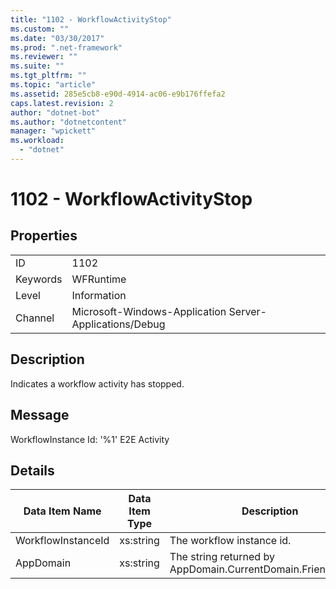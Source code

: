 ```yaml
---
title: "1102 - WorkflowActivityStop"
ms.custom: ""
ms.date: "03/30/2017"
ms.prod: ".net-framework"
ms.reviewer: ""
ms.suite: ""
ms.tgt_pltfrm: ""
ms.topic: "article"
ms.assetid: 285e5cb8-e90d-4914-ac06-e9b176ffefa2
caps.latest.revision: 2
author: "dotnet-bot"
ms.author: "dotnetcontent"
manager: "wpickett"
ms.workload: 
  - "dotnet"
---
```

# 1102 - WorkflowActivityStop
## Properties  

|||  
|-|-|  
|ID|1102|  
|Keywords|WFRuntime|  
|Level|Information|  
|Channel|Microsoft-Windows-Application Server-Applications/Debug|  

## Description  
 Indicates a workflow activity has stopped.  

## Message  
 WorkflowInstance Id: '%1' E2E Activity  

## Details  


|   Data Item Name   | Data Item Type |                         Description                          |
|--------------------|----------------|--------------------------------------------------------------|
| WorkflowInstanceId |   xs:string    |                  The workflow instance id.                   |
|     AppDomain      |   xs:string    | The string returned by AppDomain.CurrentDomain.FriendlyName. |

